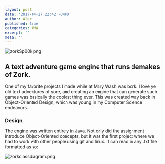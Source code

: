 ```yaml
---
layout: post
date: '2017-04-27 22:42 -0400'
author: Alec
published: true
categories: UMW
excerpt: ''
meta: ''
---
```

![zorkSp00k.png]({{site.baseurl}}/img/zorkSp00k.png)

## A text adventure game engine that runs demakes of Zork.

One of my favorite projects I made while at Mary Wash was bork.  I love ye old text adventures of yore, and creating an engine that can generate such games was basically the coolest thing ever.  This was created way back in Object-Oriented Design, which was young in my Computer Science endeavors.  

### Design

The engine was written entirely in Java.  Not only did the assignment introduce Object-Oriented concepts, but it was the first project where we had to work with other people using git and linux.  It can read in any .txt file formatted as so:



![zorkclassdiagram.png]({{site.baseurl}}/img/zorkclassdiagram.png)


